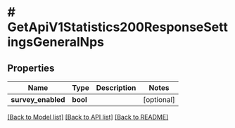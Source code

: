 # # GetApiV1Statistics200ResponseSettingsGeneralNps

## Properties

Name | Type | Description | Notes
------------ | ------------- | ------------- | -------------
**survey_enabled** | **bool** |  | [optional]

[[Back to Model list]](../../README.md#models) [[Back to API list]](../../README.md#endpoints) [[Back to README]](../../README.md)
